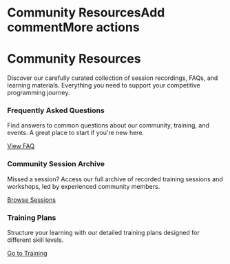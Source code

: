 # Community ResourcesAdd commentMore actions

<div class="hero-section">
  <div class="hero-content">
    <h1>Community Resources</h1>
    <p class="hero-subtitle">
      Discover our carefully curated collection of session recordings, FAQs, and learning materials. Everything you need to support your competitive programming journey.
    </p>
  </div>
</div>

<div class="card-grid">
  <div class="card">
    <h3>Frequently Asked Questions</h3>
    <p>Find answers to common questions about our community, training, and events. A great place to start if you're new here.</p>
    <a href="#" data-link="page:faq" class="md-button">View FAQ</a>
  </div>
  <div class="card">
    <h3>Community Session Archive</h3>
    <p>Missed a session? Access our full archive of recorded training sessions and workshops, led by experienced community members.</p>
    <a href="#" data-link="page:sessions" class="md-button">Browse Sessions</a>

  </div>
  <div class="card">
    <h3>Training Plans</h3>
    <p>Structure your learning with our detailed training plans designed for different skill levels.</p>
    <a href="#" data-link="page:training" class="md-button">Go to Training</a>
  </div>
</div>